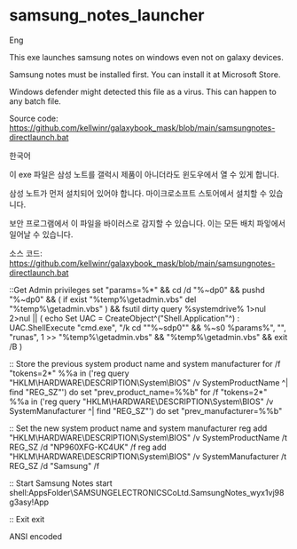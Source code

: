 # samsung_notes_launcher
Eng

This exe launches samsung notes on windows even not on galaxy devices. 

Samsung notes must be installed first. You can install it at Microsoft Store.

Windows defender might detected this file as a virus. This can happen to any batch file.

Source code: https://github.com/kellwinr/galaxybook_mask/blob/main/samsungnotes-directlaunch.bat

한국어

이 exe 파일은 삼성 노트를 갤럭시 제품이 아니더라도 윈도우에서 열 수 있게 합니다.

삼성 노트가 먼저 설치되어 있어야 합니다. 마이크로소프트 스토어에서 설치할 수 있습니다.

보안 프로그램에서 이 파일을 바이러스로 감지할 수 있습니다. 이는 모든 배치 파잏에서 일어날 수 있습니다.

소스 코드: https://github.com/kellwinr/galaxybook_mask/blob/main/samsungnotes-directlaunch.bat

::Get Admin privileges
set "params=%*" && cd /d "%~dp0" && pushd "%~dp0" && ( if exist "%temp%\getadmin.vbs" del "%temp%\getadmin.vbs" ) && fsutil dirty query %systemdrive% 1>nul 2>nul || (  echo Set UAC = CreateObject^("Shell.Application"^) : UAC.ShellExecute "cmd.exe", "/k cd ""%~sdp0"" && %~s0 %params%", "", "runas", 1 >> "%temp%\getadmin.vbs" && "%temp%\getadmin.vbs" && exit /B )

:: Store the previous system product name and system manufacturer
for /f "tokens=2*" %%a in ('reg query "HKLM\HARDWARE\DESCRIPTION\System\BIOS" /v SystemProductName ^| find "REG_SZ"') do set "prev_product_name=%%b"
for /f "tokens=2*" %%a in ('reg query "HKLM\HARDWARE\DESCRIPTION\System\BIOS" /v SystemManufacturer ^| find "REG_SZ"') do set "prev_manufacturer=%%b"


:: Set the new system product name and system manufacturer
reg add "HKLM\HARDWARE\DESCRIPTION\System\BIOS" /v SystemProductName /t REG_SZ /d "NP960XFG-KC4UK" /f
reg add "HKLM\HARDWARE\DESCRIPTION\System\BIOS" /v SystemManufacturer /t REG_SZ /d "Samsung" /f

:: Start Samsung Notes
start shell:AppsFolder\SAMSUNGELECTRONICSCoLtd.SamsungNotes_wyx1vj98g3asy!App

:: Exit
exit

ANSI encoded
